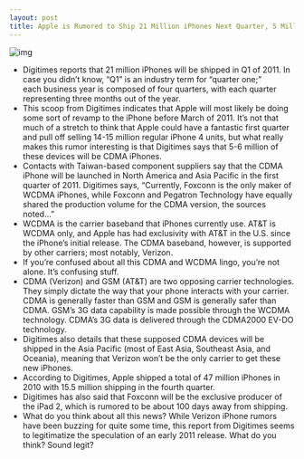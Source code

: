 ```yaml
---
layout: post
title: Apple is Rumored to Ship 21 Million iPhones Next Quarter, 5 Million of Which Will Be CDMA
---
```

![img](http://media.idownloadblog.com/wp-content/uploads/2010/12/iphone-resistance-e1293569952640.jpeg)
* Digitimes reports that 21 million iPhones will be shipped in Q1 of 2011. In case you didn’t know, “Q1” is an industry term for “quarter one;” each business year is composed of four quarters, with each quarter representing three months out of the year.
* This scoop from Digitimes indicates that Apple will most likely be doing some sort of revamp to the iPhone before March of 2011. It’s not that much of a stretch to think that Apple could have a fantastic first quarter and pull off selling 14-15 million regular iPhone 4 units, but what really makes this rumor interesting is that Digitimes says that 5-6 million of these devices will be CDMA iPhones.
* Contacts with Taiwan-based component suppliers say that the CDMA iPhone will be launched in North America and Asia Pacific in the first quarter of 2011. Digitimes says, “Currently, Foxconn is the only maker of WCDMA iPhones, while Foxconn and Pegatron Technology have equally shared the production volume for the CDMA version, the sources noted…”
* WCDMA is the carrier baseband that iPhones currently use. AT&T is WCDMA only, and Apple has had exclusivity with AT&T in the U.S. since the iPhone’s initial release. The CDMA baseband, however, is supported by other carriers; most notably, Verizon.
* If you’re confused about all this CDMA and WCDMA lingo, you’re not alone. It’s confusing stuff.
* CDMA (Verizon) and GSM (AT&T) are two opposing carrier technologies. They simply dictate the way that your phone interacts with your carrier. CDMA is generally faster than GSM and GSM is generally safer than CDMA. GSM’s 3G data capability is made possible through the WCDMA technology. CDMA’s 3G data is delivered through the CDMA2000 EV-DO technology.
* Digitimes also details that these supposed CDMA devices will be shipped in the Asia Pacific (most of East Asia, Southeast Asia, and Oceania), meaning that Verizon won’t be the only carrier to get these new iPhones.
* According to Digitimes, Apple shipped a total of 47 million iPhones in 2010 with 15.5 million shipping in the fourth quarter.
* Digitimes has also said that Foxconn will be the exclusive producer of the iPad 2, which is rumored to be about 100 days away from shipping.
* What do you think about all this news? While Verizon iPhone rumors have been buzzing for quite some time, this report from Digitimes seems to legitimatize the speculation of an early 2011 release. What do you think? Sound legit?

